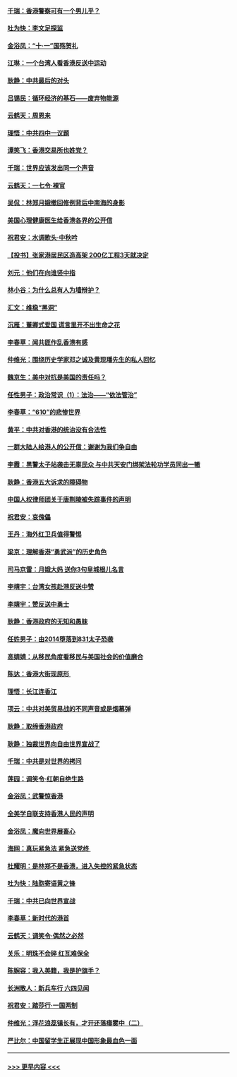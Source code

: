 #### [千瑞：香港警察可有一个男儿乎？](../pages/nsc993/n11513109.md?t=09110800) 
#### [吐为快：李文足探监](../pages/nsc993/n11509622.md?t=09110800) 
#### [金浴凤：“十‧一”国殇贺礼](../pages/nsc993/n11509593.md?t=09110800) 
#### [江琳：一个台湾人看香港反送中运动](../pages/nsc993/n11509211.md?t=09110800) 
#### [耿静：中共最后的对头](../pages/nsc993/n11508308.md?t=09110800) 
#### [吕锡民：循环经济的基石——废弃物能源](../pages/nsc993/n11508212.md?t=09110800) 
#### [云鹤天：周恩来](../pages/nsc993/n11508055.md?t=09110800) 
#### [理悟：中共四中一议题](../pages/nsc993/n11507782.md?t=09110800) 
#### [谭笑飞：香港交易所也姓党？](../pages/nsc993/n11507753.md?t=09110800) 
#### [千瑞：世界应该发出同一个声音](../pages/nsc993/n11507290.md?t=09110800) 
#### [云鹤天：一七令‧裸官](../pages/nsc993/n11507177.md?t=09110800) 
#### [吴侃：林郑月娥撤回修例背后中南海的身影](../pages/nsc993/n11506876.md?t=09110800) 
#### [美国心理健康医生给香港各界的公开信](../pages/nsc993/n11506809.md?t=09110800) 
#### [祝君安：水调歌头‧中秋吟](../pages/nsc993/n11506758.md?t=09110800) 
#### [【投书】张家港居民区造高架 200亿工程3天就决定](../pages/nsc993/n11506682.md?t=09110800) 
#### [刘元：他们在向谁竖中指](../pages/nsc993/n11505384.md?t=09110800) 
#### [林小谷：为什么总有人为墙辩护？](../pages/nsc993/n11505226.md?t=09110800) 
#### [汇文：维稳“黑洞”](../pages/nsc993/n11504347.md?t=09110800) 
#### [沉雁：董卿式爱国 谎言里开不出生命之花](../pages/nsc993/n11503215.md?t=09110800) 
#### [李春草：闻共匪作乱香港有感](../pages/nsc993/n11503072.md?t=09110800) 
#### [仲维光：围绕历史学家邓之诚及黄现璠先生的私人回忆](../pages/nsc993/n11501330.md?t=09110800) 
#### [魏京生：美中对抗是美国的责任吗？](../pages/nsc993/n11500723.md?t=09110800) 
#### [任性男子：政治常识（1）：法治——“依法管治”](../pages/nsc993/n11500791.md?t=09110800) 
#### [李春草：“610”的悲惨世界](../pages/nsc993/n11501141.md?t=09110800) 
#### [黄平：中共对香港的统治没有合法性](../pages/nsc993/n11499473.md?t=09110800) 
#### [一群大陆人给港人的公开信：谢谢为我们争自由](../pages/nsc993/n11500402.md?t=09110800) 
#### [李霞：黑警太子站袭击无辜民众 与中共天安门绑架法轮功学员同出一辙](../pages/nsc993/n11499805.md?t=09110800) 
#### [耿静：香港五大诉求的障碍物](../pages/nsc993/n11497578.md?t=09110800) 
#### [中国人权律师团关于唐荆陵被失踪事件的声明](../pages/nsc993/n11500014.md?t=09110800) 
#### [祝君安：哀傀儡](../pages/nsc993/n11499776.md?t=09110800) 
#### [王丹：海外红卫兵值得警惕](../pages/nsc993/n11498138.md?t=09110800) 
#### [梁京：理解香港“勇武派”的历史角色](../pages/nsc993/n11498006.md?t=09110800) 
#### [司马京雷：月娥大妈  送你3句皇城根儿名言](../pages/nsc993/n11497885.md?t=09110800) 
#### [李靖宇：台湾女孩赴港反送中赞](../pages/nsc993/n11497721.md?t=09110800) 
#### [李靖宇：赞反送中勇士](../pages/nsc993/n11497452.md?t=09110800) 
#### [耿静：香港政府的无知和愚昧](../pages/nsc993/n11494238.md?t=09110800) 
#### [任姓男子：由2014堕落到831太子恐袭](../pages/nsc993/n11496683.md?t=09110800) 
#### [高婧婧：从移民角度看移民与美国社会的价值磨合](../pages/nsc993/n11495757.md?t=09110800) 
#### [陈达：香港大街现原形 ](../pages/nsc993/n11495441.md?t=09110800) 
#### [理悟：长江连香江](../pages/nsc993/n11495377.md?t=09110800) 
#### [项云：中共对美贸易战的不同声音或是烟幕弹](../pages/nsc993/n11494929.md?t=09110800) 
#### [耿静：取缔香港政府](../pages/nsc993/n11494218.md?t=09110800) 
#### [耿静：独裁世界向自由世界宣战了](../pages/nsc993/n11494190.md?t=09110800) 
#### [千瑞：中共是对世界的拷问](../pages/nsc993/n11493021.md?t=09110800) 
#### [莲园：调笑令‧红朝自绝生路](../pages/nsc993/n11493011.md?t=09110800) 
#### [金浴凤：武警惊香港](../pages/nsc993/n11492994.md?t=09110800) 
#### [全美学自联支持香港人民的声明](../pages/nsc993/n11492630.md?t=09110800) 
#### [金浴凤：魔向世界展畜心](../pages/nsc993/n11492599.md?t=09110800) 
#### [海网：真玩紧急法 紧急送党终 ](../pages/nsc993/n11492535.md?t=09110800) 
#### [杜耀明：是林郑不是香港，进入失控的紧急状态](../pages/nsc993/n11491420.md?t=09110800) 
#### [吐为快：陆胞寄语黄之锋](../pages/nsc993/n11491117.md?t=09110800) 
#### [千瑞：中共已向世界宣战](../pages/nsc993/n11490123.md?t=09110800) 
#### [李春草：新时代的港首](../pages/nsc993/n11489864.md?t=09110800) 
#### [云鹤天：调笑令·偶然之必然](../pages/nsc993/n11489701.md?t=09110800) 
#### [关乐：明珠不会碎 红瓦难保全](../pages/nsc993/n11489647.md?t=09110800) 
#### [陈婉容：我入美籍，我是护旗手？](../pages/nsc993/n11487908.md?t=09110800) 
#### [长洲散人：新兵车行 六四见闻](../pages/nsc993/n11487729.md?t=09110800) 
#### [祝君安：踏莎行‧一国两制](../pages/nsc993/n11487699.md?t=09110800) 
#### [仲维光：浮花浪蕊镇长有，才开还落瘴雾中（二）](../pages/nsc993/n11483286.md?t=09110800) 
#### [严比尔：中国留学生正展现中国形象最血色一面](../pages/nsc993/n11485145.md?t=09110800) 

----
#### [ >>> 更早内容 <<< ](../indexes/nsc993-earlier.md)
